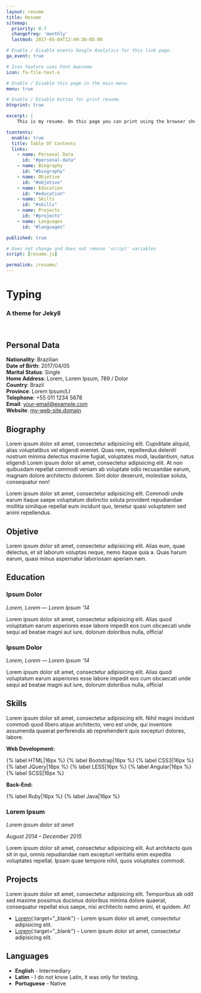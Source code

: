 ```yaml
---
layout: resume
title: Resume
sitemap:
  priority: 0.7
  changefreq: 'monthly'
  lastmod: 2017-05-04T12:49:30-05:00

# Enable / Disable events Google Analytics for this link page.
ga_event: true

# Icon feature uses Font Awesome
icon: fa-file-text-o

# Enable / Disable this page in the main menu.
menu: true

# Enable / Disable button for print resume.
btnprint: true

excerpt: |
    This is my resume. On this page you can print using the browser shortcut (Ctrl + P) or using the 'Print' Button as well.

tcontents:
  enable: true
  title: Table Of Contents
  links:
    - name: Personal Data
      id: "#personal-data"
    - name: Biography
      id: "#biography"
    - name: Objetive
      id: "#objetive"      
    - name: Education
      id: "#education"
    - name: Skills
      id: "#skills"
    - name: Projects
      id: "#projects"
    - name: Languages
      id: "#languages"   

published: true

# Does not change and does not remove 'script' variables
script: [resume.js]

permalink: /resume/
---
```


#  Typing
### A theme for Jekyll

<br>

## Personal Data

**Nationality**: Brazilian   
**Date of Birth**: 2017/04/05   
**Marital Status**: Single   
**Home Address**: Lorem, Lorem Ipsum, 789 / Dolor  
**Country**: Brazil   
**Province**: Lorem Ipsum/LI   
**Telephone**: +55 011 1234 5678   
**Email**: your-email@example.com   
**Website**: [my-web-site.domain](http://williamcanin.com)   


## Biography

Lorem ipsum dolor sit amet, consectetur adipisicing elit. Cupiditate aliquid, alias voluptatibus vel eligendi eveniet. Quas rem, repellendus deleniti nostrum minima delectus maxime fugiat, voluptates modi, laudantium, natus eligendi <sequi class="Lorem">Lorem ipsum dolor sit amet, consectetur adipisicing elit. At non quibusdam repellat commodi veniam ab voluptate odio recusandae earum, magnam dolore architecto dolorem. Sint dolor deserunt, molestiae soluta, consequatur non!</sequi>


Lorem ipsum dolor sit amet, consectetur adipisicing elit. Commodi unde earum itaque saepe voluptatum distinctio soluta provident repudiandae mollitia similique repellat eum incidunt quo, tenetur quasi voluptatem sed animi repellendus.

## Objetive

Lorem ipsum dolor sit amet, consectetur adipisicing elit. Alias eum, quae delectus, et sit laborum voluptas neque, nemo itaque quia a. Quas harum earum, quasi minus aspernatur laboriosam aperiam nam.

## Education

### Ipsum Dolor

*Lorem, Lorem — Lorem Ipsum ‘14*

Lorem ipsum dolor sit amet, consectetur adipisicing elit. Alias quod voluptatum earum asperiores esse labore impedit eos cum obcaecati unde sequi ad beatae magni aut iure, dolorum doloribus nulla, officia!

### Ipsum Dolor

*Lorem, Lorem — Lorem Ipsum ‘14*

Lorem ipsum dolor sit amet, consectetur adipisicing elit. Alias quod voluptatum earum asperiores esse labore impedit eos cum obcaecati unde sequi ad beatae magni aut iure, dolorum doloribus nulla, officia!

## Skills

Lorem ipsum dolor sit amet, consectetur adipisicing elit. Nihil magni incidunt commodi quod libero atque architecto, vero est unde, qui inventore assumenda quaerat perferendis ab reprehenderit quis excepturi dolores, labore.

**Web Development:**   

{% label HTML|16px %}
{% label Bootstrap|16px %}
{% label CSS3|16px %}
{% label JQuery|16px %}
{% label LESS|16px %}
{% label Angular|16px %}
{% label SCSS|16px %}


**Back-End:**

{% label Ruby|16px %}
{% label Java|16px %}



### Lorem Ipsum

*Lorem ipsum dolor sit amet*

*August 2014 – December 2015*

Lorem ipsum dolor sit amet, consectetur adipisicing elit. Aut architecto quis sit in qui, omnis repudiandae nam excepturi veritatis enim expedita voluptates repellat. Ipsam quae tempore nihil, quos voluptates commodi.

## Projects

Lorem ipsum dolor sit amet, consectetur adipisicing elit. Temporibus ab odit sed maxime possimus ducimus doloribus minima dolore quaerat, consequatur repellat eius saepe, nisi architecto nemo animi, et quidem. At!

* [Lorem](http://williamcanin.github.io/typing-theme){:target="_blank"} - Lorem ipsum dolor sit amet, consectetur adipisicing elit.
* [Lorem](http://williamcanin.github.io/typing-theme){:target="_blank"} - Lorem ipsum dolor sit amet, consectetur adipisicing elit.


## Languages

* **English** - Intermediary
* **Latim** - I do not know Latin, it was only for testing.
* **Portuguese** - Native